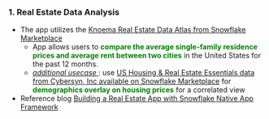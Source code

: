 ### 1. Real Estate Data Analysis
  - The app utilizes the [Knoema Real Estate Data Atlas from Snowflake Marketplace](https://app.snowflake.com/marketplace/listing/GZSTZ491W11/knoema-real-estate-data-atlas) 
    - App allows users to <span style="color:green">**compare the average single-family residence prices and average rent between two cities** </span> in the United States for the past 12 months.
    - <u>*additional usecase* </u>:  use [US Housing & Real Estate Essentials data from Cybersyn, Inc available on Snowflake Marketplace](https://app.snowflake.com/marketplace/listing/GZTSZAS2KI6/cybersyn-inc-cybersyn-us-housing-real-estate-essentials) for <span style="color:green">**demographics overlay on housing prices**</span> for a correlated view
  - Reference blog [Building a Real Estate App with Snowflake Native App Framework](https://medium.com/snowflake/building-a-real-estate-app-with-snowflake-native-app-framework-68ee5d5ffe9a)